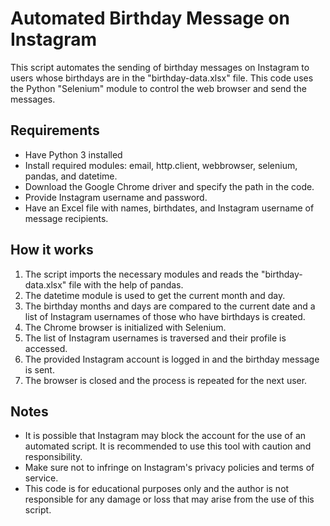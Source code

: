 # Automated Birthday Message on Instagram

This script automates the sending of birthday messages on Instagram to users whose birthdays are in the "birthday-data.xlsx" file. This code uses the Python "Selenium" module to control the web browser and send the messages.

## Requirements

- Have Python 3 installed
- Install required modules: email, http.client, webbrowser, selenium, pandas, and datetime.
- Download the Google Chrome driver and specify the path in the code.
- Provide Instagram username and password.
- Have an Excel file with names, birthdates, and Instagram username of message recipients.

## How it works

1. The script imports the necessary modules and reads the "birthday-data.xlsx" file with the help of pandas.
2. The datetime module is used to get the current month and day.
3. The birthday months and days are compared to the current date and a list of Instagram usernames of those who have birthdays is created.
4. The Chrome browser is initialized with Selenium.
5. The list of Instagram usernames is traversed and their profile is accessed.
6. The provided Instagram account is logged in and the birthday message is sent.
7. The browser is closed and the process is repeated for the next user.

## Notes

- It is possible that Instagram may block the account for the use of an automated script. It is recommended to use this tool with caution and responsibility.
- Make sure not to infringe on Instagram's privacy policies and terms of service.
- This code is for educational purposes only and the author is not responsible for any damage or loss that may arise from the use of this script.
